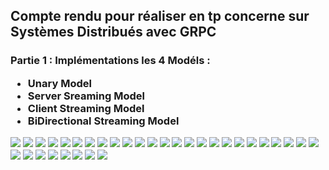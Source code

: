 <h2>Compte rendu pour réaliser en tp concerne sur Systèmes Distribués avec GRPC</h2>
<h3>Partie 1 : Implémentations les 4 Modéls :
<ul>
    <li>Unary Model</li>
    <li>Server Sreaming Model</li>
    <li>Client Streaming Model</li>
    <li>BiDirectional Streaming Model</li>
</ul>

<img src="pictures/Model1/img01.png">
<img src="pictures/Model1/img03.png">
<img src="pictures/Model1/img04.png">
<img src="pictures/Model1/img05.png">
<img src="pictures/Model1/img06.png">
<img src="pictures/Model1/img07.png">


<img src="pictures/Imp/img01.png">
<img src="pictures/Imp/img02.png">
<img src="pictures/Imp/img03.png">
<img src="pictures/Imp/img04.png">




<img src="pictures/Model1/img08.png">
<img src="pictures/Model1/img10.png">


<img src="pictures/B/img03.png">
<img src="pictures/B/img04.png">
<img src="pictures/B/img05.png">
<img src="pictures/B/img05.png">
<img src="pictures/B/img06.png">
<img src="pictures/B/img07.png">
<img src="pictures/B/img07.png">
<img src="pictures/B/img08.png">
<img src="pictures/B/img09.png">
<img src="pictures/B/img10.png">
<img src="pictures/B/img11.png">
<img src="pictures/B/img12.png">
<img src="pictures/B/img13.png">
<img src="pictures/B/img14.png">
<img src="pictures/B/img15.png">
<img src="pictures/B/img16.png">
<img src="pictures/B/img17.png">
<img src="pictures/B/img18.png">
<img src="pictures/B/img19.png">
<img src="pictures/B/img20.png">
<img src="pictures/B/img21.png">